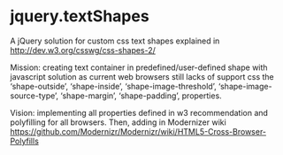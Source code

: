 jquery.textShapes
=================

A jQuery solution for custom css text shapes explained in http://dev.w3.org/csswg/css-shapes-2/

Mission: creating text container in predefined/user-defined shape with javascript solution as current web browsers still lacks of support 
css the 
‘shape-outside’,
‘shape-inside’,
‘shape-image-threshold’,
‘shape-image-source-type’,
‘shape-margin’,
‘shape-padding’,
properties.

Vision: implementing all properties defined in w3 recommendation and polyfilling for all browsers. Then, adding in Modernizer wiki https://github.com/Modernizr/Modernizr/wiki/HTML5-Cross-Browser-Polyfills
